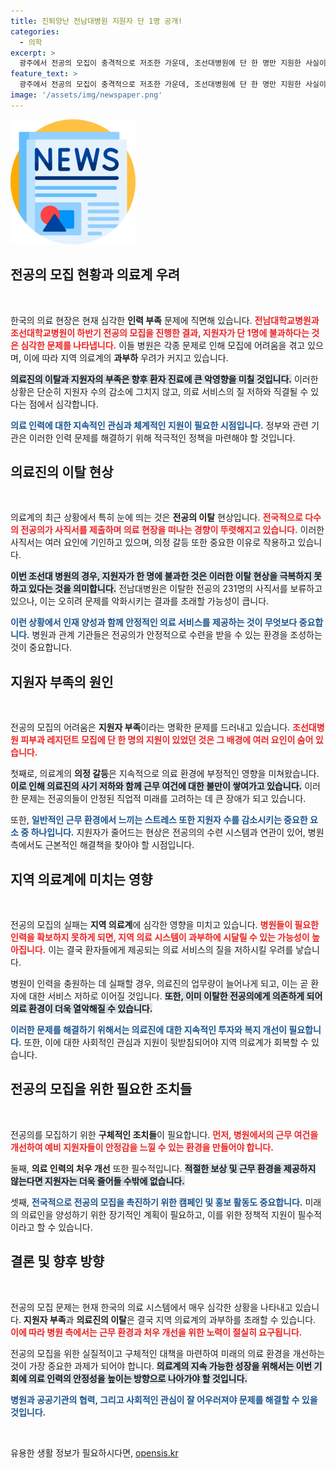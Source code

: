 ```yaml
---
title: 진퇴양난 전남대병원 지원자 단 1명 공개!
categories:
  - 의학
excerpt: >
  광주에서 전공의 모집이 충격적으로 저조한 가운데, 조선대병원에 단 한 명만 지원한 사실이 알려졌다. 의료 과부화 우려가 커지는 지금, 의료계의 위기는 심화될 전망이다! 클릭해서 자세히 알아보세요!
feature_text: >
  광주에서 전공의 모집이 충격적으로 저조한 가운데, 조선대병원에 단 한 명만 지원한 사실이 알려졌다. 의료 과부화 우려가 커지는 지금, 의료계의 위기는 심화될 전망이다! 클릭해서 자세히 알아보세요!
image: '/assets/img/newspaper.png'
---
```


<p><img src="/assets/img/newspaper.png" alt="kimp 속보" /></p>

<h2 data-ke-size="size26">전공의 모집 현황과 의료계 우려</h2>

<p data-ke-size="size16">&nbsp;</p>

<p>한국의 의료 현장은 현재 심각한 <b>인력 부족</b> 문제에 직면해 있습니다. <b><span style="color: #ee2323;">전남대학교병원과 조선대학교병원이 하반기 전공의 모집을 진행한 결과, 지원자가 단 1명에 불과하다는 것은 심각한 문제를 나타냅니다.</span></b> 이들 병원은 각종 문제로 인해 모집에 어려움을 겪고 있으며, 이에 따라 지역 의료계의 <b>과부하</b> 우려가 커지고 있습니다. </p>

<p><b><span style="background-color: #21538527;">의료진의 이탈과 지원자의 부족은 향후 환자 진료에 큰 악영향을 미칠 것입니다.</span></b> 이러한 상황은 단순히 지원자 수의 감소에 그치지 않고, 의료 서비스의 질 저하와 직결될 수 있다는 점에서 심각합니다. </p>

<p><b><span style="color: #1a5490;">의료 인력에 대한 지속적인 관심과 체계적인 지원이 필요한 시점입니다.</span></b> 정부와 관련 기관은 이러한 인력 문제를 해결하기 위해 적극적인 정책을 마련해야 할 것입니다.</p>

<h2 data-ke-size="size26">의료진의 이탈 현상</h2>

<p data-ke-size="size16">&nbsp;</p>

<p>의료계의 최근 상황에서 특히 눈에 띄는 것은 <b>전공의 이탈</b> 현상입니다. <b><span style="color: #ee2323;">전국적으로 다수의 전공의가 사직서를 제출하며 의료 현장을 떠나는 경향이 뚜렷해지고 있습니다.</span></b> 이러한 사직서는 여러 요인에 기인하고 있으며, 의정 갈등 또한 중요한 이유로 작용하고 있습니다.</p>

<p><b><span style="background-color: #21538527;">이번 조선대 병원의 경우, 지원자가 한 명에 불과한 것은 이러한 이탈 현상을 극복하지 못하고 있다는 것을 의미합니다.</span></b> 전남대병원은 이탈한 전공의 231명의 사직서를 보류하고 있으나, 이는 오히려 문제를 악화시키는 결과를 초래할 가능성이 큽니다.</p>

<p><b><span style="color: #1a5490;">이런 상황에서 인재 양성과 함께 안정적인 의료 서비스를 제공하는 것이 무엇보다 중요합니다.</span></b> 병원과 관계 기관들은 전공의가 안정적으로 수련을 받을 수 있는 환경을 조성하는 것이 중요합니다.</p>

<h2 data-ke-size="size26">지원자 부족의 원인</h2>

<p data-ke-size="size16">&nbsp;</p>

<p>전공의 모집의 어려움은 <b>지원자 부족</b>이라는 명확한 문제를 드러내고 있습니다. <b><span style="color: #ee2323;">조선대병원 피부과 레지던트 모집에 단 한 명의 지원이 있었던 것은 그 배경에 여러 요인이 숨어 있습니다.</span></b> </p>

<p>첫째로, 의료계의 <b>의정 갈등</b>은 지속적으로 의료 환경에 부정적인 영향을 미쳐왔습니다. <b><span style="background-color: #21538527;">이로 인해 의료진의 사기 저하와 함께 근무 여건에 대한 불만이 쌓여가고 있습니다.</span></b> 이러한 문제는 전공의들이 안정된 직업적 미래를 고려하는 데 큰 장애가 되고 있습니다.</p>

<p>또한, <b><span style="color: #1a5490;">일반적인 근무 환경에서 느끼는 스트레스 또한 지원자 수를 감소시키는 중요한 요소 중 하나입니다.</span></b> 지원자가 줄어드는 현상은 전공의의 수련 시스템과 연관이 있어, 병원 측에서도 근본적인 해결책을 찾아야 할 시점입니다.</p>

<h2 data-ke-size="size26">지역 의료계에 미치는 영향</h2>

<p data-ke-size="size16">&nbsp;</p>

<p>전공의 모집의 실패는 <b>지역 의료계</b>에 심각한 영향을 미치고 있습니다. <b><span style="color: #ee2323;">병원들이 필요한 인력을 확보하지 못하게 되면, 지역 의료 시스템이 과부하에 시달릴 수 있는 가능성이 높아집니다.</span></b> 이는 결국 환자들에게 제공되는 의료 서비스의 질을 저하시킬 우려를 낳습니다.</p>

<p>병원이 인력을 충원하는 데 실패할 경우, 의료진의 업무량이 늘어나게 되고, 이는 곧 환자에 대한 서비스 저하로 이어질 것입니다. <b><span style="background-color: #21538527;">또한, 이미 이탈한 전공의에게 의존하게 되어 의료 환경이 더욱 열악해질 수 있습니다.</span></b> </p>

<p><b><span style="color: #1a5490;">이러한 문제를 해결하기 위해서는 의료진에 대한 지속적인 투자와 복지 개선이 필요합니다.</span></b> 또한, 이에 대한 사회적인 관심과 지원이 뒷받침되어야 지역 의료계가 회복할 수 있습니다.</p>

<h2 data-ke-size="size26">전공의 모집을 위한 필요한 조치들</h2>

<p data-ke-size="size16">&nbsp;</p>

<p>전공의를 모집하기 위한 <b>구체적인 조치들</b>이 필요합니다. <b><span style="color: #ee2323;">먼저, 병원에서의 근무 여건을 개선하여 예비 지원자들이 안정감을 느낄 수 있는 환경을 만들어야 합니다.</span></b> </p>

<p>둘째, <b>의료 인력의 처우 개선</b> 또한 필수적입니다. <b><span style="background-color: #21538527;">적절한 보상 및 근무 환경을 제공하지 않는다면 지원자는 더욱 줄어들 수밖에 없습니다.</span></b> </p>

<p>셋째, <b><span style="color: #1a5490;">전국적으로 전공의 모집을 촉진하기 위한 캠페인 및 홍보 활동도 중요합니다.</span></b> 미래의 의료인을 양성하기 위한 장기적인 계획이 필요하고, 이를 위한 정책적 지원이 필수적이라고 할 수 있습니다. </p>

<h2 data-ke-size="size26">결론 및 향후 방향</h2>

<p data-ke-size="size16">&nbsp;</p>

<p>전공의 모집 문제는 현재 한국의 의료 시스템에서 매우 심각한 상황을 나타내고 있습니다. <b>지원자 부족</b>과 <b>의료진의 이탈</b>은 결국 지역 의료계의 과부하를 초래할 수 있습니다. <b><span style="color: #ee2323;">이에 따라 병원 측에서는 근무 환경과 처우 개선을 위한 노력이 절실히 요구됩니다.</span></b></p>

<p>전공의 모집을 위한 실질적이고 구체적인 대책을 마련하여 미래의 의료 환경을 개선하는 것이 가장 중요한 과제가 되어야 합니다. <b><span style="background-color: #21538527;">의료계의 지속 가능한 성장을 위해서는 이번 기회에 의료 인력의 안정성을 높이는 방향으로 나아가야 할 것입니다.</span></b> </p>

<p><b><span style="color: #1a5490;">병원과 공공기관의 협력, 그리고 사회적인 관심이 잘 어우러져야 문제를 해결할 수 있을 것입니다.</span></b></p>

<p data-ke-size="size16">&nbsp;</p>
유용한 생활 정보가 필요하시다면, <a href="https://opensis.kr" rel="dofollow">opensis.kr</a>


